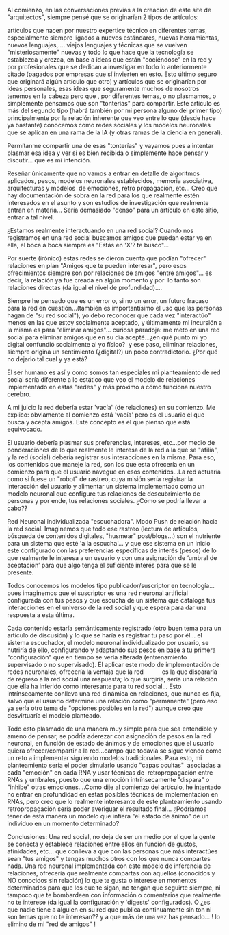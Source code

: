 


Al comienzo, en las conversaciones previas a la creación de este site de "arquitectos", siempre pensé que se originarían 2 tipos de artículos:

artículos que nacen por nuestro expertice técnico en diferentes temas, especialmente siempre ligados a nuevos estándares, nuevas herramientas, nuevos lenguajes,.... viejos lenguajes y técnicas que se vuelven "misteriosamente" nuevas y todo lo que hace que la tecnología se establezca y crezca, en base a ideas que están "cociéndose" en la red y por profesionales que se dedican a investigar en todo lo anteriormente citado (pagados por empresas que sí invierten en esto. Esto último seguro que originará algún artículo que otro)
y artículos que se originarían por ideas personales, esas ideas que seguramente muchos de nosotros tenemos en la cabeza pero que , por diferentes temas, o no plasmamos, o simplemente pensamos que son "tonterías" para compartir.
Este artículo es más del segundo tipo (habrá también por mi persona alguno del primer tipo) principalmente por la relación inherente que veo entre lo que (desde hace ya bastante) conocemos como redes sociales y los modelos neuronales que se aplican en una rama de la IA (y otras ramas de la ciencia en general).

Permítanme compartir una de esas "tonterías" y vayamos pues a intentar plasmar esa idea y ver si es bien recibida o simplemente hace pensar y discutir... que es mi intención.

Reseñar únicamente que no vamos a entrar en detalle de algoritmos aplicados, pesos, modelos neuronales establecidos, memoria asociativa, arquitecturas y modelos  de emociones, retro propagación, etc... Creo que hay documentación de sobra en la red para los que realmente estén interesados en el asunto y son estudios de investigación que realmente entran en materia... Sería demasiado "denso" para un artículo en este sitio, entrar a tal nivel.

¿Estamos realmente interactuando en una red social?
Cuando nos registramos en una red social buscamos amigos que puedan estar ya en ella, el boca a boca siempre es "Estás en 'X'? te busco"...

Por suerte (irónico) estas redes se dieron cuenta que podían "ofrecer" relaciones en plan "Amigos que te pueden interesar", pero esos ofrecimientos siempre son por relaciones de amigos "entre amigos"... es decir, la relación ya fue creada en algún momento y por  lo tanto son relaciones directas (da igual el nivel de profundidad)....

Siempre he pensado que es un error o, si no un error, un futuro fracaso para la red en cuestión...(también es importantísimo el uso que las personas hagan de "su red social"), yo debo reconocer que cada vez "interactúo" menos en las que estoy socialmente aceptado, y últimamente mi incursión a la misma es para "eliminar amigos"... curiosa paradoja: me meto en una red social para eliminar amigos que en su día acepté...¿en qué punto mi yo digital confundió socialmente al yo físico?  y ese paso, eliminar relaciones, siempre origina un sentimiento (¿digital?) un poco contradictorio. ¿Por qué no dejarlo tal cual y ya está?

El ser humano es así y como somos tan especiales mi planteamiento de red social sería diferente a lo estático que veo el modelo de relaciones implementado en estas "redes" y más próximo a cómo funciona nuestro cerebro.

A mi juicio la red debería estar 'vacía' (de relaciones) en su comienzo. Me explico: obviamente al comienzo está 'vacía' pero es el usuario el que busca y acepta amigos. Este concepto es el que pienso que está equivocado.

El usuario debería plasmar sus preferencias, intereses, etc...por medio de ponderaciones de lo que realmente le interesa de la red a la que se "afilia", y la red (social) debería registrar sus interacciones en la misma. Para eso, los contenidos que maneje la red, son los que esta ofrecería en un comienzo para que el usuario navegue en esos contenidos...La red actuaría como si fuese un "robot" de rastreo, cuya misión sería registrar la interacción del usuario y alimentar un sistema implementado como un modelo neuronal que configure tus relaciones de descubrimiento de personas y por ende, tus relaciones sociales. ¿Cómo se podría llevar a cabo??

Red Neuronal individualizada "escuchadora". Modo Push de relación hacia la red social.
Imaginemos que todo ese rastreo (lectura de artículos, búsqueda de contenidos digitales, "husmear" post/blogs...) son el nutriente para un sistema que esté 'a la escucha'... y que ese sistema en un inicio este configurado con las preferencias específicas de interés (pesos) de lo que realmente le interesa a un usuario y con una asignación de ‘umbral de aceptación’ para que algo tenga el suficiente interés para que se le presente.

Todos conocemos los modelos tipo publicador/suscriptor en tecnología... pues imaginemos que el suscriptor es una red neuronal artificial configurada con tus pesos y que escucha de un sistema que cataloga tus interacciones en el universo de la red social y que espera para dar una respuesta a esta última.

Cada contenido estaría semánticamente registrado (otro buen tema para un artículo de discusión) y lo que se haría es registrar tu paso por él... el sistema escuchador, el modelo neuronal individualizado por usuario, se nutriría de ello, configurando y adaptando sus pesos en base a tu primera "configuración" que en tiempo se vería alterada (entrenamiento supervisado o no supervisado). El aplicar este modo de implementación de redes neuronales, ofrecería la ventaja que la red           es la que dispararía de regreso a la red social una respuesta; lo que surgiría, sería una relación que ella ha inferido como interesante para tu red social... Esto intrínsecamente conlleva una red dinámica en relaciones, que nunca es fija, salvo que el usuario determine una relación como "permanente" (pero eso ya sería otro tema de "opciones posibles en la red") aunque creo que desvirtuaría el modelo planteado.



Todo esto plasmado de una manera muy simple para que sea entendible y ameno de pensar, se podría aderezar con asignación de pesos en la red neuronal, en función de estado de ánimos y de emociones que el usuario quiera ofrecer/compartir a la red...campo que todavía se sigue viendo como un reto a implementar siguiendo modelos tradicionales. Para esto, mi planteamiento sería el poder simularlo usando "capas ocultas"  asociadas a cada "emoción" en cada RNA y usar técnicas de  retropropagación entre RNAs y umbrales, puesto que una emoción intrínsecamente "dispara" o "inhibe" otras emociones....Como dije al comienzo del artículo, he intentado no entrar en profundidad en estas posibles técnicas de implementación en RNAs, pero creo que lo realmente interesante de este planteamiento usando retropropagación sería poder averiguar el resultado final... ¿Podríamos tener de esta manera un modelo que infiera "el estado de ánimo" de un individuo en un momento determinado?



Conclusiones:
Una red social, no deja de ser un medio por el que la gente se conecta y establece relaciones entre ellos en función de gustos, afinidades, etc... que conlleva a que con las personas que más interactúes sean "tus amigos" y tengas muchos otros con los que nunca compartes nada. Una red neuronal implementada con este modelo de inferencia de relaciones, ofrecería que realmente compartas con aquellos (conocidos y NO conocidos sin relación) lo que te gusta o interese en momentos determinados para que los que te sigan, no tengan que seguirte siempre, ni tampoco que te bombardeen con información o comentarios que realmente no te interese (da igual la configuración y 'digests' configurados). O ¿es que nadie tiene a alguien en su red que publica continuamente sin ton ni son temas que no te interesan?? y a que más de una vez has pensado... ! lo elimino de mi "red de amigos" !
